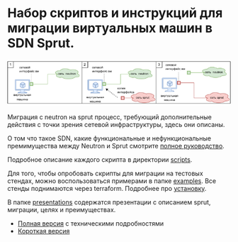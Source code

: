 # Набор скриптов и инструкций для миграции виртуальных машин в SDN Sprut.

![](./docs/images/changing_ports_simplified.png)

Миграция с neutron на sprut процесс, требующий дополнительные действия с точки зрения сетевой инфраструктуры, здесь они описаны.

О том что такое SDN, какие функциональные и нефункциональные премимущества между Neutron и Sprut смотрите [полное руководство](docs/Complete_migration_guide_to_Sprut.md).

Подробное описание каждого скрипта в директории [scripts](docs/scripts/).

Для того, чтобы опробовать скрипты для миграции на тестовых стендах, можно воспользоваться примерами в папке [examples](examples/). Все стенды поднимаются через terraform. Подробнее про [установку](https://cloud.vk.com/docs/ru/tools-for-using-services/terraform/quick-start).

В папке [presentations](presentations/) содержатся презентации с описанием sprut, миграции, целях и преимуществах.
- [Полная версия](presentations/Миграция%20на%20SDN%20Sprut.%20Full.pdf) с техническими подробностями
- [Короткая версия](presentations/Миграция%20на%20SDN%20Sprut.%20Short.pdf)

